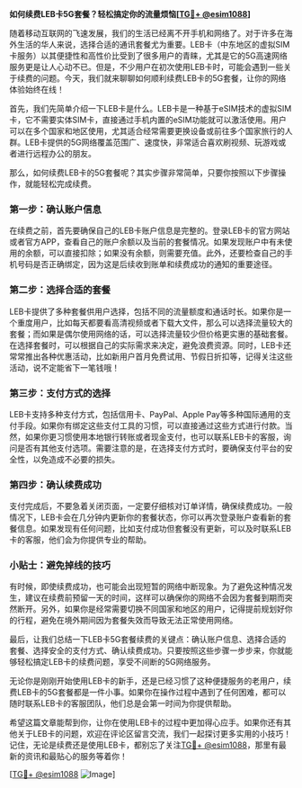 **如何续费LEB卡5G套餐？轻松搞定你的流量烦恼[[TG💪+ @esim1088](https://t.me/s/esim1088)]**

随着移动互联网的飞速发展，我们的生活已经离不开手机和网络了。对于许多在海外生活的华人来说，选择合适的通讯套餐尤为重要。LEB卡（中东地区的虚拟SIM卡服务）以其便捷性和高性价比受到了很多用户的青睐，尤其是它的5G高速网络服务更是让人心动不已。但是，不少用户在初次使用LEB卡时，可能会遇到一些关于续费的问题。今天，我们就来聊聊如何顺利续费LEB卡的5G套餐，让你的网络体验始终在线！

首先，我们先简单介绍一下LEB卡是什么。LEB卡是一种基于eSIM技术的虚拟SIM卡，它不需要实体SIM卡，直接通过手机内置的eSIM功能就可以激活使用。用户可以在多个国家和地区使用，尤其适合经常需要更换设备或前往多个国家旅行的人群。LEB卡提供的5G网络覆盖范围广、速度快，非常适合喜欢刷视频、玩游戏或者进行远程办公的朋友。

那么，如何续费LEB卡的5G套餐呢？其实步骤非常简单，只要你按照以下步骤操作，就能轻松完成续费。

### 第一步：确认账户信息

在续费之前，首先要确保自己的LEB卡账户信息是完整的。登录LEB卡的官方网站或者官方APP，查看自己的账户余额以及当前的套餐情况。如果发现账户中有未使用的余额，可以直接扣除；如果没有余额，则需要充值。此外，还要检查自己的手机号码是否正确绑定，因为这是后续收到账单和续费成功的通知的重要途径。

### 第二步：选择合适的套餐

LEB卡提供了多种套餐供用户选择，包括不同的流量额度和通话时长。如果你是一个重度用户，比如每天都要看高清视频或者下载大文件，那么可以选择流量较大的套餐；而如果是偶尔使用网络的话，可以选择流量较少但价格更实惠的基础套餐。在选择套餐时，可以根据自己的实际需求来决定，避免浪费资源。同时，LEB卡还常常推出各种优惠活动，比如新用户首月免费试用、节假日折扣等，记得关注这些活动，说不定能省下一笔钱哦！

### 第三步：支付方式的选择

LEB卡支持多种支付方式，包括信用卡、PayPal、Apple Pay等多种国际通用的支付手段。如果你有绑定这些支付工具的习惯，可以直接通过这些方式进行付款。当然，如果你更习惯使用本地银行转账或者现金支付，也可以联系LEB卡的客服，询问是否有其他支付选项。需要注意的是，在选择支付方式时，要确保支付平台的安全性，以免造成不必要的损失。

### 第四步：确认续费成功

支付完成后，不要急着关闭页面，一定要仔细核对订单详情，确保续费成功。一般情况下，LEB卡会在几分钟内更新你的套餐状态，你可以再次登录账户查看新的套餐信息。如果发现有任何问题，比如支付成功但套餐没有更新，可以及时联系LEB卡的客服，他们会为你提供专业的帮助。

### 小贴士：避免掉线的技巧

有时候，即使续费成功，也可能会出现短暂的网络中断现象。为了避免这种情况发生，建议在续费前预留一天的时间，这样可以确保你的网络不会因为套餐到期而突然断开。另外，如果你是经常需要切换不同国家和地区的用户，记得提前规划好你的行程，避免在境外期间因为套餐失效而导致无法正常使用网络。

最后，让我们总结一下LEB卡5G套餐续费的关键点：确认账户信息、选择合适的套餐、选择安全的支付方式、确认续费成功。只要按照这些步骤一步步来，你就能够轻松搞定LEB卡的续费问题，享受不间断的5G网络服务。

无论你是刚刚开始使用LEB卡的新手，还是已经习惯了这种便捷服务的老用户，续费LEB卡的5G套餐都是一件小事。如果你在操作过程中遇到了任何困难，都可以随时联系LEB卡的客服团队，他们总是会第一时间为你提供帮助。

希望这篇文章能帮到你，让你在使用LEB卡的过程中更加得心应手。如果你还有其他关于LEB卡的问题，欢迎在评论区留言交流，我们一起探讨更多实用的小技巧！记住，无论是续费还是使用LEB卡，都别忘了关注[TG💪+ @esim1088](https://t.me/s/esim1088)，那里有最新的资讯和最贴心的服务等着你！

[[TG💪+ @esim1088](https://t.me/s/esim1088) ![Image](https://i.postimg.cc/4NQfJmqS/Snipaste-2025-05-13-00-14-12.png)]